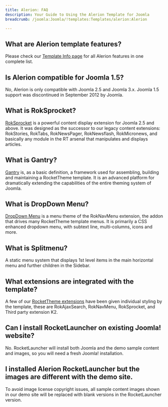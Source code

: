 ```yaml
---
title: Alerion: FAQ
description: Your Guide to Using the Alerion Template for Joomla
breadcrumb: /joomla:Joomla/!templates:Templates/alerion:Alerion

---
```


What are Alerion template features?
-----
Please check our [Template Info page][features] for all Alerion features in one complete list.

Is Alerion compatible for Joomla 1.5?
-----
No, Alerion is only compatible with Joomla 2.5 and Joomla 3.x. Joomla 1.5 support was discontinued in September 2012 by Joomla.

What is RokSprocket?
-----
[RokSprocket][roksprocket] is a powerful content display extension for Joomla 2.5 and above. It was designed as the successor to our legacy content extensions: RokStories, RokTabs, RokNewsPager, RokNewsflash, RokMicronews, and basically any module in the RT arsenal that manipulates and displays articles.

What is Gantry?
-----
[Gantry][gantry] is, as a basic definition, a framework used for assembling, building and maintaining a RocketTheme template. It is an advanced platform for dramatically extending the capabilities of the entire theming system of Joomla.

What is DropDown Menu?
-----
[DropDown Menu][dropdown] is a menu theme of the RokNavMenu extension, the addon that drives many RocketTheme template menus. It is primarily a CSS enhanced dropdown menu, with subtext line, multi-columns, icons and more.

What is Splitmenu?
-----
A static menu system that displays 1st level items in the main horizontal menu and further children in the Sidebar.

What extensions are integrated with the template?
-----
A few of our [RocketTheme extensions][extensions] have been given individual styling by the template, these are RokAjaxSearch, RokNavMenu, RokSprocket, and Third party extension K2.

Can I install RocketLauncher on existing Joomla! website?
-----
No. RocketLauncher will install both Joomla and the demo sample content and images, so you will need a fresh Joomla! installation.

I installed Alerion RocketLauncher but the images are different with the demo site.
-----
To avoid image license copyright issues, all sample content images shown in our demo site will be replaced with blank versions in the RocketLauncher version.

[gantry]: http://gantry-framework.org/
[features]: http://demo.rockettheme.com/joomla-templates/Alerion/features
[font]: http://www.fontsquirrel.com/fonts/ubuntu
[forum]: http://www.rockettheme.com/forum/joomla-template-alerion
[roksprocket]: http://www.rockettheme.com/joomla/extensions/roksprocket
[dropdown]: http://demo.rockettheme.com/joomla-templates/Alerion/features/menu-options
[splitmenu]: http://demo.rockettheme.com/joomla-templates/Alerion/features/menu-options
[extensions]: http://demo.rockettheme.com/joomla-templates/Alerion/features/extensions